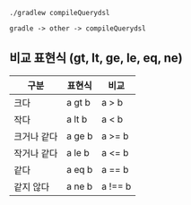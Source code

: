 ```
./gradlew compileQuerydsl

gradle -> other -> compileQuerydsl
```

## 비교 표현식 (gt, lt, ge, le, eq, ne)

| 구분 | 표현식 | 비교 |
|-----|--------|-------|
| 크다 | a gt b | a > b |
| 작다 | a lt b | a < b |
| 크거나 같다 | a ge b | a >= b |
| 작거나 같다 | a le b  | a <= b |
| 같다 | a eq b | a == b |
| 같지 않다 | a ne b | a !== b |